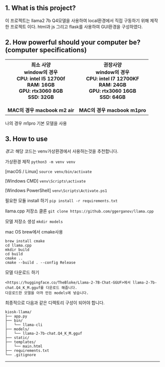 ## 1. What is this project?
이 프로젝트는 llama2 7b Q4모델을 사용하여 local환경에서 직접 구동하기 위해 제작한 프로젝트 이다.
html과 js 그리고 flask를 사용하여 GUI환경을 구성하였다.

## 2. How powerful should your computer be? <br> (computer specifications)

<table>
  <tr>
    <th>
        <b>최소 사양</b><br>
        window의 경우<br>
        CPU: intel I5 12700f<br>
        RAM: 16GB<br>
        GPU: rtx3060 8GB<br>
        SSD: 32GB<br>
        <br>
        MAC의 경우 macbook m2 air<br>
    </th>
    <th>
        <b>권장사양</b><br>
        window의 경우<br>
        CPU: intel I7 12700KF<br>
        RAM: 24GB<br>
        GPU: rtx3060 16GB<br>
        SSD: 64GB<br>
        <br>
        MAC의 경우 macbook m1pro<br>
    </th>
  </tr>
</table>

나의 경우 m1pro 기본 모델을 사용

## 3. How to use
*경고:* 해당 코드는 venv가상환경에서 사용하는것을 추천합니다.

가상환경 제작
`python3 -m venv venv`

[macOS / Linux]
`source venv/bin/activate`

[Windows CMD]
`venv\Scripts\activate`

[Windows PowerShell]
`venv\Scripts\Activate.ps1`

필요한 모듈 install 하기
`pip install -r requirements.txt`

llama.cpp 저장소 클론
`git clone https://github.com/ggerganov/llama.cpp`

모델 저장소 생성
`mkdir models`

mac OS brew에서 cmake사용
```
brew install cmake
cd llama.cpp
mkdir build
cd build
cmake ..
cmake --build . --config Release
```

모델 다운로드 하기
```
<https://huggingface.co/TheBloke/Llama-2-7B-Chat-GGUF>에서 llama-2-7b-chat.Q4_K_M.gguf를 다운로드 해줍니다.
다운로드한 모델을 아까 만든 models에 넣습니다.
```


최종적으로 다음과 같은 디렉토리 구성이 되어야 합니다.
```
kiosk-llama/
├── app.py
├── bin/
│   └── llama-cli
├── models/
│   └── llama-2-7b-chat.Q4_K_M.gguf
├── static/
├── templates/
│   └── main.html
├── requirements.txt
└── .gitignore
```

***